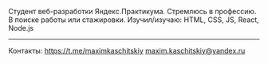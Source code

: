 Студент веб-разработки Яндекс.Практикума.
Стремлюсь в профессию.
В поиске работы или стажировки.
Изучил/изучаю: HTML, CSS, JS, React, Node.js
***
Контакты:
https://t.me/maximkaschitskiy
maxim.kaschitskiy@yandex.ru
